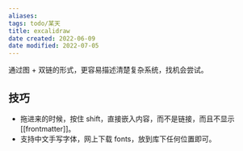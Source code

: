 ```yaml
---
aliases: 
tags: todo/某天
title: excalidraw
date created: 2022-06-09
date modified: 2022-07-05
---
```


通过图 + 双链的形式，更容易描述清楚复杂系统，找机会尝试。

## 技巧

- 拖进来的时候，按住 shift，直接嵌入内容，而不是链接，而且不显示 [[frontmatter]]。
- 支持中文手写字体，网上下载 fonts，放到库下任何位置即可。
